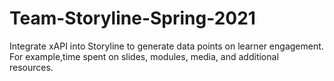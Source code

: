 # Team-Storyline-Spring-2021

Integrate xAPI into Storyline to generate data points on learner engagement. For example,time spent on slides, modules, media, and additional resources.
